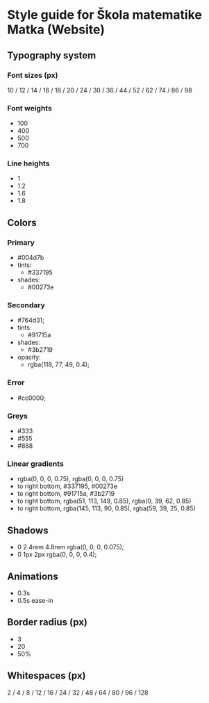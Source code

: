 # Style guide for Škola matematike Matka (Website)

## Typography system

### Font sizes (px)

10 / 12 / 14 / 16 / 18 / 20 / 24 / 30 / 36 / 44 / 52 / 62 / 74 / 86 / 98

### Font weights

- 100
- 400
- 500
- 700

### Line heights

- 1
- 1.2
- 1.6
- 1.8

## Colors

### Primary

- #004d7b
- tints:
  - #337195
- shades:
  - #00273e

### Secondary

- #764d31;
- tints:
  - #91715a
- shades:
  - #3b2719
- opacity:
  - rgba(118, 77, 49, 0.4);

### Error

- #cc0000;

### Greys

- #333
- #555
- #888

### Linear gradients

- rgba(0, 0, 0, 0.75), rgba(0, 0, 0, 0.75)
- to right bottom, #337195, #00273e
- to right bottom, #91715a, #3b2719
- to right bottom, rgba(51, 113, 149, 0.85), rgba(0, 39, 62, 0.85)
- to right bottom, rgba(145, 113, 90, 0.85), rgba(59, 39, 25, 0.85)

## Shadows

- 0 2.4rem 4.8rem rgba(0, 0, 0, 0.075);
- 0 1px 2px rgba(0, 0, 0, 0.4);

## Animations

- 0.3s
- 0.5s ease-in

## Border radius (px)

- 3
- 20
- 50%

## Whitespaces (px)

2 / 4 / 8 / 12 / 16 / 24 / 32 / 48 / 64 / 80 / 96 / 128
